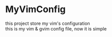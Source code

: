 # MyVimConfig
this project store my vim's configuration  
this is my vim & gvim config file, now it is simple
